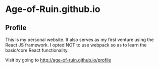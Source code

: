 # Age-of-Ruin.github.io

## Profile

This is my personal website. It also serves as my first venture
using the React JS framework. I opted NOT to use webpack so
as to learn the basic/core React functionality.

Visit by going to http://age-of-ruin.github.io/profile
